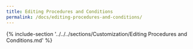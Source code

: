 ```yaml
---
title: Editing Procedures and Conditions
permalink: /docs/editing-procedures-and-conditions/
---
```


{% include-section '../../../sections/Customization/Editing Procedures and Conditions.md' %}